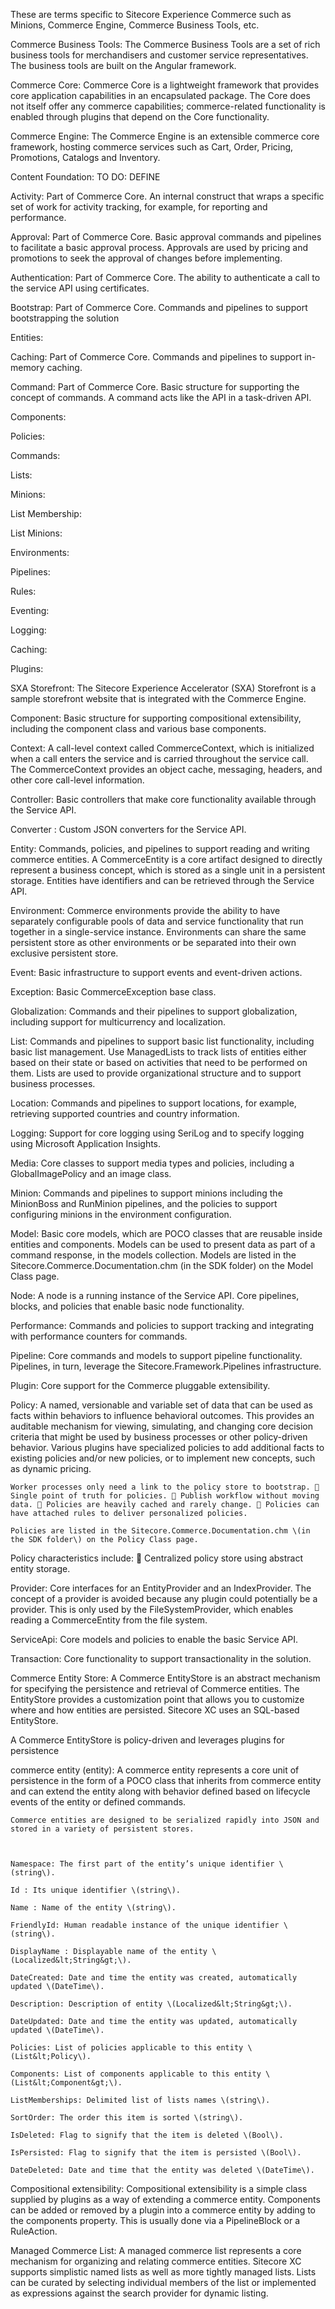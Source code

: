 These are terms specific to Sitecore Experience Commerce such as Minions, Commerce Engine, Commerce Business Tools, etc.

Commerce Business Tools: The Commerce Business Tools are a set of rich business tools for merchandisers and customer service representatives. The business tools are built on the Angular framework.

Commerce Core: Commerce Core is a lightweight framework that provides core application capabilities in an encapsulated package. The Core does not itself offer any commerce capabilities; commerce-related functionality is enabled through plugins that depend on the Core functionality.

Commerce Engine: The Commerce Engine is an extensible commerce core framework, hosting commerce services such as Cart, Order, Pricing, Promotions, Catalogs and Inventory.

Content Foundation: TO DO: DEFINE

Activity: Part of Commerce Core. An internal construct that wraps a specific set of work for activity tracking, for example, for reporting and performance.

Approval: Part of Commerce Core. Basic approval commands and pipelines to facilitate a basic approval process. Approvals are used by pricing and promotions to seek the approval of changes before implementing.

Authentication: Part of Commerce Core. The ability to authenticate a call to the service API using certificates.

Bootstrap: Part of Commerce Core. Commands and pipelines to support bootstrapping the solution

Entities:

Caching: Part of Commerce Core. Commands and pipelines to support in-memory caching.

Command: Part of Commerce Core. Basic structure for supporting the concept of commands. A command acts like the API in a task-driven API.

Components:

Policies:

Commands:

Lists:

Minions:

List Membership:

List Minions:

Environments:

Pipelines:

Rules:

Eventing:

Logging:

Caching:

Plugins:



SXA Storefront: The Sitecore Experience Accelerator \(SXA\) Storefront is a sample storefront website that is integrated with the Commerce Engine.



 Component: Basic structure for supporting compositional extensibility, including the component class and various base components. 

 Context: A call-level context called CommerceContext, which is initialized when a call enters the service and is carried throughout the service call. The CommerceContext provides an object cache, messaging, headers, and other core call-level information. 

 Controller: Basic controllers that make core functionality available through the Service API. 

 Converter : Custom JSON converters for the Service API. 

 Entity: Commands, policies, and pipelines to support reading and writing commerce entities. A CommerceEntity is a core artifact designed to directly represent a business concept, which is stored as a single unit in a persistent storage. Entities have identifiers and can be retrieved through the Service API. 

 Environment: Commerce environments provide the ability to have separately configurable pools of data and service functionality that run together in a single-service instance. Environments can share the same persistent store as other environments or be separated into their own exclusive persistent store. 

 Event: Basic infrastructure to support events and event-driven actions. 

 Exception: Basic CommerceException base class. 

 Globalization: Commands and their pipelines to support globalization, including support for multicurrency and localization. 

 List: Commands and pipelines to support basic list functionality, including basic list management. Use ManagedLists to track lists of entities either based on their state or based on activities that need to be performed on them. Lists are used to provide organizational structure and to support business processes. 

 Location: Commands and pipelines to support locations, for example, retrieving supported countries and country information. 

 Logging: Support for core logging using SeriLog and to specify logging using Microsoft Application Insights. 

 Media: Core classes to support media types and policies, including a GlobalImagePolicy and an image class. 

 Minion: Commands and pipelines to support minions including the MinionBoss and RunMinion pipelines, and the policies to support configuring minions in the environment configuration. 

 Model: Basic core models, which are POCO classes that are reusable inside entities and components. Models can be used to present data as part of a command response, in the models collection. Models are listed in the Sitecore.Commerce.Documentation.chm \(in the SDK folder\) on the Model Class page. 

 Node: A node is a running instance of the Service API. Core pipelines, blocks, and policies that enable basic node functionality. 

 Performance: Commands and policies to support tracking and integrating with performance counters for commands. 

 Pipeline: Core commands and models to support pipeline functionality. Pipelines, in turn, leverage the Sitecore.Framework.Pipelines infrastructure. 

 Plugin: Core support for the Commerce pluggable extensibility. 

 Policy: A named, versionable and variable set of data that can be used as facts within behaviors to influence behavioral outcomes. This provides an auditable mechanism for viewing, simulating, and changing core decision criteria that might be used by business processes or other policy-driven behavior. Various plugins have specialized policies to add additional facts to existing policies and/or new policies, or to implement new concepts, such as dynamic pricing.  

	Worker processes only need a link to the policy store to bootstrap.  Single point of truth for policies.  Publish workflow without moving data.  Policies are heavily cached and rarely change.  Policies can have attached rules to deliver personalized policies. 

	Policies are listed in the Sitecore.Commerce.Documentation.chm \(in the SDK folder\) on the Policy Class page. 

Policy characteristics include:  Centralized policy store using abstract entity storage. 



Provider: Core interfaces for an EntityProvider and an IndexProvider. The concept of a provider is avoided because any plugin could potentially be a provider. This is only used by the FileSystemProvider, which enables reading a CommerceEntity from the file system. 

ServiceApi: Core models and policies to enable the basic Service API. 

Transaction: Core functionality to support transactionality in the solution. 

 

 Commerce Entity Store: A Commerce EntityStore is an abstract mechanism for specifying the persistence and retrieval of Commerce entities. The EntityStore provides a customization point that allows you to customize where and how entities are persisted. Sitecore XC uses an SQL-based EntityStore. 

A Commerce EntityStore is policy-driven and leverages plugins for persistence





commerce entity \(entity\): A commerce entity represents a core unit of persistence in the form of a POCO class that inherits from commerce entity and can extend the entity along with behavior defined based on lifecycle events of the entity or defined commands. 

	Commerce entities are designed to be serialized rapidly into JSON and stored in a variety of persistent stores. 



	Namespace: The first part of the entity’s unique identifier \(string\). 

	Id : Its unique identifier \(string\). 

	Name : Name of the entity \(string\). 

	FriendlyId: Human readable instance of the unique identifier \(string\). 

	DisplayName : Displayable name of the entity \(Localized&lt;String&gt;\). 

	DateCreated: Date and time the entity was created, automatically updated \(DateTime\). 

	Description: Description of entity \(Localized&lt;String&gt;\). 

	DateUpdated: Date and time the entity was updated, automatically updated \(DateTime\). 

	Policies: List of policies applicable to this entity \(List&lt;Policy\). 

	Components: List of components applicable to this entity \(List&lt;Component&gt;\). 

	ListMemberships: Delimited list of lists names \(string\). 

	SortOrder: The order this item is sorted \(string\). 

	IsDeleted: Flag to signify that the item is deleted \(Bool\). 

	IsPersisted: Flag to signify that the item is persisted \(Bool\). 

	DateDeleted: Date and time that the entity was deleted \(DateTime\). 

 

Compositional extensibility: Compositional extensibility is a simple class supplied by plugins as a way of extending a commerce entity. Components can be added or removed by a plugin into a commerce entity by adding to the components property. This is usually done via a PipelineBlock or a RuleAction. 

 

Managed Commerce List: A managed commerce list represents a core mechanism for organizing and relating commerce entities. Sitecore XC supports simplistic named lists as well as more tightly managed lists. Lists can be curated by selecting individual members of the list or implemented as expressions against the search provider for dynamic listing. 






